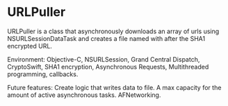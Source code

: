 # URLPuller

URLPuller is a class that asynchronously downloads an array of urls using NSURLSessionDataTask and creates a file named with after the SHA1 encrypted URL.

Environment:
Objective-C, NSURLSession, Grand Central Dispatch, CryptoSwift, SHA1 encryption, Asynchronous Requests, Multithreaded programming, callbacks.

Future features:
Create logic that writes data to file.
A max capacity for the amount of active asynchronous tasks.
AFNetworking.
